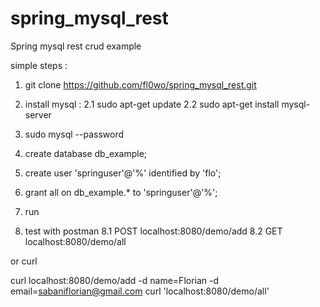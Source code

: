 # spring_mysql_rest
Spring mysql rest crud example

simple steps : 

1. git clone https://github.com/fl0wo/spring_mysql_rest.git
2. install mysql : 
  2.1 sudo apt-get update
  2.2 sudo apt-get install mysql-server
3. sudo mysql --password
4. create database db_example;
5. create user 'springuser'@'%' identified by 'flo';
6. grant all on db_example.* to 'springuser'@'%';

7. run

8. test with postman
  8.1 POST localhost:8080/demo/add 
  8.2 GET localhost:8080/demo/all
  
or curl 

curl localhost:8080/demo/add -d name=Florian -d email=sabaniflorian@gmail.com
curl 'localhost:8080/demo/all'

